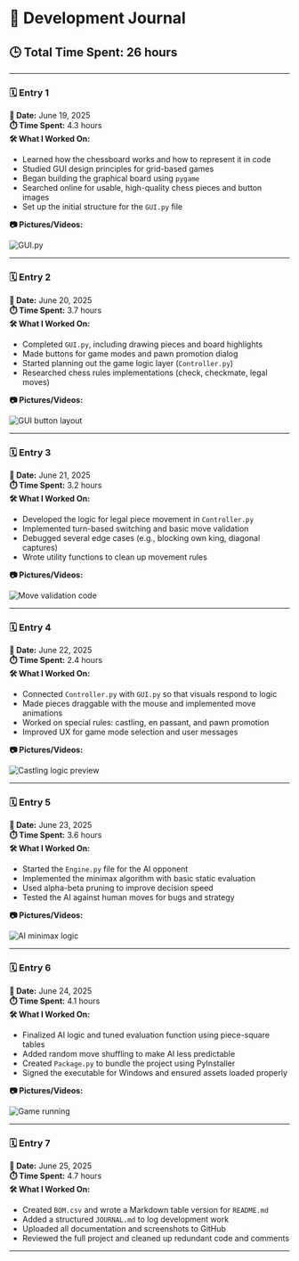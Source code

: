 # 🧾 Development Journal

## 🕒 Total Time Spent: **26 hours**

---

### 🗓️ Entry 1

**📅 Date:** June 19, 2025  
**⏱️ Time Spent:** 4.3 hours  
**🛠️ What I Worked On:**

- Learned how the chessboard works and how to represent it in code
- Studied GUI design principles for grid-based games
- Began building the graphical board using `pygame`
- Searched online for usable, high-quality chess pieces and button images
- Set up the initial structure for the `GUI.py` file

**📷 Pictures/Videos:**

![GUI.py](https://github.com/OmarAhmedHaiduq/Chess-game-with-AI/blob/main/progress/begin%20GUI.JPG)

---

### 🗓️ Entry 2

**📅 Date:** June 20, 2025  
**⏱️ Time Spent:** 3.7 hours  
**🛠️ What I Worked On:**

- Completed `GUI.py`, including drawing pieces and board highlights
- Made buttons for game modes and pawn promotion dialog
- Started planning out the game logic layer (`Controller.py`)
- Researched chess rules implementations (check, checkmate, legal moves)

**📷 Pictures/Videos:**

![GUI button layout](./images/entry2_gui_complete.png)

---

### 🗓️ Entry 3

**📅 Date:** June 21, 2025  
**⏱️ Time Spent:** 3.2 hours  
**🛠️ What I Worked On:**

- Developed the logic for legal piece movement in `Controller.py`
- Implemented turn-based switching and basic move validation
- Debugged several edge cases (e.g., blocking own king, diagonal captures)
- Wrote utility functions to clean up movement rules

**📷 Pictures/Videos:**

![Move validation code](./images/entry3_logic_debug.png)

---

### 🗓️ Entry 4

**📅 Date:** June 22, 2025  
**⏱️ Time Spent:** 2.4 hours  
**🛠️ What I Worked On:**

- Connected `Controller.py` with `GUI.py` so that visuals respond to logic
- Made pieces draggable with the mouse and implemented move animations
- Worked on special rules: castling, en passant, and pawn promotion
- Improved UX for game mode selection and user messages

**📷 Pictures/Videos:**

![Castling logic preview](./images/entry4_castling.png)

---

### 🗓️ Entry 5

**📅 Date:** June 23, 2025  
**⏱️ Time Spent:** 3.6 hours  
**🛠️ What I Worked On:**

- Started the `Engine.py` file for the AI opponent
- Implemented the minimax algorithm with basic static evaluation
- Used alpha-beta pruning to improve decision speed
- Tested the AI against human moves for bugs and strategy

**📷 Pictures/Videos:**

![AI minimax logic](./images/entry5_minimax.png)

---

### 🗓️ Entry 6

**📅 Date:** June 24, 2025  
**⏱️ Time Spent:** 4.1 hours  
**🛠️ What I Worked On:**

- Finalized AI logic and tuned evaluation function using piece-square tables
- Added random move shuffling to make AI less predictable
- Created `Package.py` to bundle the project using PyInstaller
- Signed the executable for Windows and ensured assets loaded properly

**📷 Pictures/Videos:**

![Game running](https://github.com/OmarAhmedHaiduq/Chess-game-with-AI/blob/main/progress/Final%20result.JPG)

---

### 🗓️ Entry 7

**📅 Date:** June 25, 2025  
**⏱️ Time Spent:** 4.7 hours  
**🛠️ What I Worked On:**

- Created `BOM.csv` and wrote a Markdown table version for `README.md`
- Added a structured `JOURNAL.md` to log development work
- Uploaded all documentation and screenshots to GitHub
- Reviewed the full project and cleaned up redundant code and comments

---
